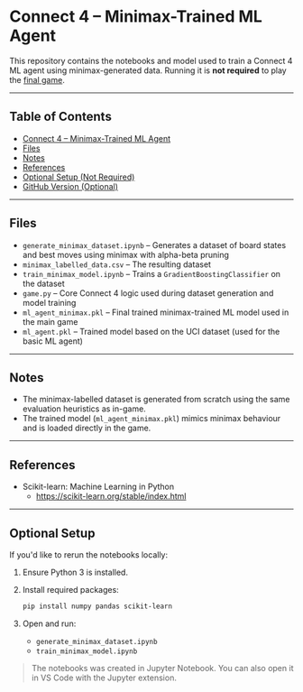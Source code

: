 # Connect 4 – Minimax-Trained ML Agent

This repository contains the notebooks and model used to train a Connect 4 ML agent using minimax-generated data. Running it is **not required** to play the [final game](https://github.com/Shelly855/connect4-ai).

---

## Table of Contents

- [Connect 4 – Minimax-Trained ML Agent](#connect-4--minimax-trained-ml-agent)
- [Files](#files)
- [Notes](#notes)
- [References](#references)
- [Optional Setup (Not Required)](#optional-setup-not-required)
- [GitHub Version (Optional)](#github-version-optional)

---

## Files

- `generate_minimax_dataset.ipynb` – Generates a dataset of board states and best moves using minimax with alpha-beta pruning
- `minimax_labelled_data.csv` – The resulting dataset
- `train_minimax_model.ipynb` – Trains a `GradientBoostingClassifier` on the dataset
- `game.py` – Core Connect 4 logic used during dataset generation and model training
- `ml_agent_minimax.pkl` – Final trained minimax-trained ML model used in the main game
- `ml_agent.pkl` – Trained model based on the UCI dataset (used for the basic ML agent)

---

## Notes

- The minimax-labelled dataset is generated from scratch using the same evaluation heuristics as in-game.
- The trained model (`ml_agent_minimax.pkl`) mimics minimax behaviour and is loaded directly in the game.

---

## References
- Scikit-learn: Machine Learning in Python
  - https://scikit-learn.org/stable/index.html

---

## Optional Setup

If you'd like to rerun the notebooks locally:

1. Ensure Python 3 is installed.
2. Install required packages:

   ```bash
   pip install numpy pandas scikit-learn
   ```
3. Open and run:
   -  `generate_minimax_dataset.ipynb`
   -  `train_minimax_model.ipynb`
> The notebooks was created in Jupyter Notebook. You can also open it in VS Code with the Jupyter extension.
